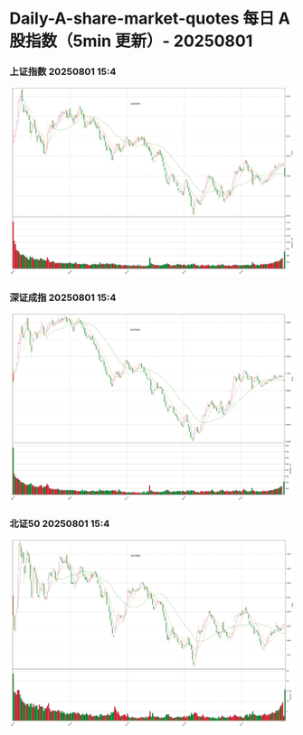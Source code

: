 
# Daily-A-share-market-quotes 每日 A 股指数（5min 更新）- 20250801

### 上证指数 20250801 15:4
![](./fig/2025/8/20250801-sh000001.png)

### 深证成指 20250801 15:4
![](./fig/2025/8/20250801-sz399001.png)

### 北证50 20250801 15:4
![](./fig/2025/8/20250801-bj899050.png)
